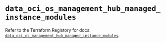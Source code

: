 # `data_oci_os_management_hub_managed_instance_modules`

Refer to the Terraform Registory for docs: [`data_oci_os_management_hub_managed_instance_modules`](https://registry.terraform.io/providers/oracle/oci/6.18.0/docs/data-sources/os_management_hub_managed_instance_modules).
